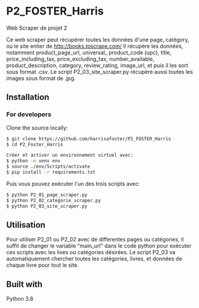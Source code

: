 # P2_FOSTER_Harris
Web Scraper de projet 2

Ce web scraper peut récupérer toutes les données d'une page, catégory, ou le site entier de http://books.toscrape.com/ 
Il récupère les données, notamment product_page_url, universal_ product_code (upc), title, price_including_tax, price_excluding_tax, number_available, product_description, category, review_rating, image_url, et puis il les sort sous format .csv.
Le script P2_03_site_scraper.py récupère aussi toutes les images sous format de .jpg. 

## Installation
### For developers
Clone the source locally:
```sh
$ git clone https://github.com/harrisafoster/P2_FOSTER_Harris
$ cd P2_Foster_Harris
```
```sh
Créer et activer un environnement virtuel avec:
$ python -m venv env
$ source ./env/Scripts/activate
$ pip install -r requirements.txt
```
Puis vous pouvez exécuter l'un des trois scripts avec:
```sh
$ python P2_01_page_scraper.py
$ python P2_02_categorie_scraper.py
$ python P2_03_site_scraper.py
```
## Utilisation
Pour utiliser P2_01 ou P2_02 avec de differentes pages ou catégories, il suffit de changer le variable "main_url" dans le code python pour exécuter ces scripts avec les lives ou catégories désirées. 
Le script P2_03 va automatiquement chercher toutes les catégories, livres, et données de chaque livre pour tout le site. 

## Built with
Python 3.8
